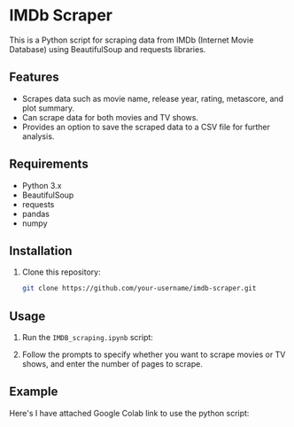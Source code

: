# IMDb Scraper

This is a Python script for scraping data from IMDb (Internet Movie Database) using BeautifulSoup and requests libraries.

## Features

- Scrapes data such as movie name, release year, rating, metascore, and plot summary.
- Can scrape data for both movies and TV shows.
- Provides an option to save the scraped data to a CSV file for further analysis.

## Requirements

- Python 3.x
- BeautifulSoup
- requests
- pandas
- numpy

## Installation

1. Clone this repository:

    ```bash
    git clone https://github.com/your-username/imdb-scraper.git
    ```

## Usage

1. Run the `IMDB_scraping.ipynb` script:

2. Follow the prompts to specify whether you want to scrape movies or TV shows, and enter the number of pages to scrape.


## Example

Here's I have attached Google Colab link to use the python script:


